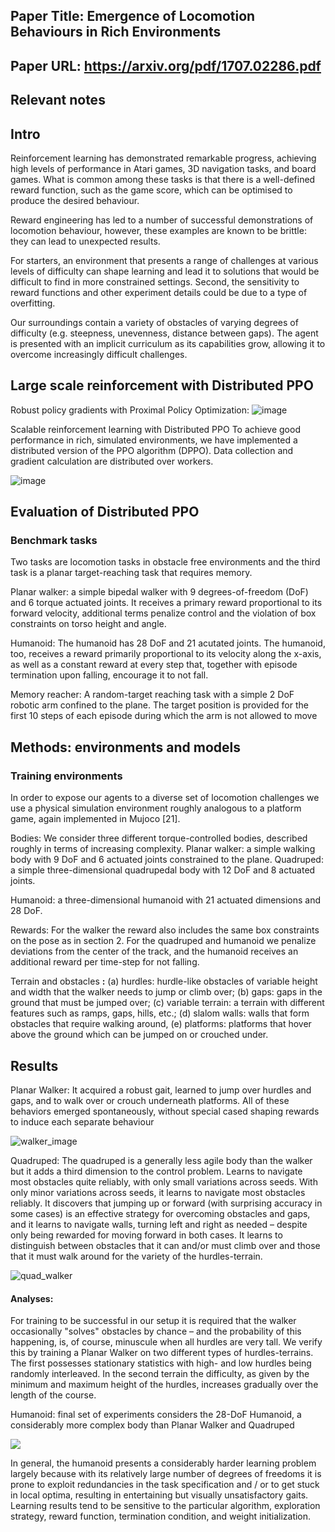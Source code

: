 ## Paper Title: Emergence of Locomotion Behaviours in Rich Environments
## Paper URL: https://arxiv.org/pdf/1707.02286.pdf

## Relevant notes

## Intro

Reinforcement learning has demonstrated remarkable progress, achieving high levels of performance in Atari games, 3D navigation tasks, 
and board games. What is common among these tasks is that there is a well-defined reward function, such as the game score, which can be optimised
to produce the desired behaviour.

Reward engineering has led to a number of successful demonstrations of locomotion behaviour, however, these examples are known to be brittle: they 
can lead to unexpected results.

For starters, an environment that presents a range of challenges at various levels of difficulty can shape learning and lead it to solutions that 
would be difficult to find in more constrained settings. Second, the sensitivity to reward functions and other experiment details could be due to a type of overfitting.

Our surroundings contain a variety of obstacles of varying degrees of difficulty (e.g. steepness, unevenness, distance between gaps). 
The agent is presented with an implicit curriculum as its capabilities grow, allowing it to overcome increasingly difficult challenges.

## Large scale reinforcement with Distributed PPO

Robust policy gradients with Proximal Policy Optimization:
 ![image](https://imgur.com/8Z2fI9J.png)

Scalable reinforcement learning with Distributed PPO To achieve good performance in rich, simulated environments, we have implemented a distributed 
version of the PPO algorithm (DPPO). Data collection and gradient calculation are distributed over workers.

![image](https://imgur.com/IZNavoK.png)

## Evaluation of Distributed PPO

### Benchmark tasks

Two tasks are locomotion tasks in obstacle free environments and the third task is a planar target-reaching task that requires memory.

Planar walker: a simple bipedal walker with 9 degrees-of-freedom (DoF) and 6 torque actuated joints. It receives a primary reward proportional to
its forward velocity, additional terms penalize control and the violation of box constraints on torso height and angle.

Humanoid: The humanoid has 28 DoF and 21 acutated joints. The humanoid, too, receives a reward primarily proportional to its velocity along the x-axis,
as well as a constant reward at every step that, together with episode termination upon falling, encourage it to not fall.

Memory reacher: A random-target reaching task with a simple 2 DoF robotic arm confined to the plane. The target position is provided for the first
10 steps of each episode during which the arm is not allowed to move

## Methods: environments and models

### Training environments

In order to expose our agents to a diverse set of locomotion challenges we use a physical simulation environment roughly analogous to a platform game,
again implemented in Mujoco [21].

Bodies: We consider three different torque-controlled bodies, described roughly in terms of increasing complexity. Planar walker: a simple walking 
body with 9 DoF and 6 actuated joints constrained to the plane. Quadruped: a simple three-dimensional quadrupedal body with 12 DoF and 8 actuated joints.

Humanoid: a three-dimensional humanoid with 21 actuated dimensions and 28 DoF.

Rewards: For the walker the reward also includes the same box constraints on the pose as in section 2. For the quadruped and humanoid we penalize 
deviations from the center of the track, and the humanoid receives an additional reward per time-step for not falling.

Terrain and obstacles **:** (a) hurdles: hurdle-like obstacles of variable height and width that the walker needs to jump or climb over; (b) gaps: gaps in 
the ground that must be jumped over; (c) variable terrain: a terrain with different features such as ramps, gaps, hills, etc.; (d) slalom walls: walls that form
obstacles that require walking around, (e) platforms: platforms that hover above the ground which can be jumped on or crouched under.

## Results

Planar Walker: It acquired a robust gait, learned to jump over hurdles and gaps, and to walk over or crouch underneath platforms. All of these behaviors emerged
spontaneously, without special cased shaping rewards to induce each separate behaviour

![walker_image](https://imgur.com/Uu7rsrk.png)

Quadruped: The quadruped is a generally less agile body than the walker but it adds a third dimension to the control problem. Learns to navigate most obstacles 
quite reliably, with only small variations across seeds. With only minor variations across seeds, it learns to navigate most obstacles reliably. It discovers that 
jumping up or forward (with surprising accuracy in some cases) is an effective strategy for overcoming obstacles and gaps, and it learns to navigate walls, turning 
left and right as needed – despite only being rewarded for moving forward in both cases. It learns to distinguish between obstacles that it can and/or must climb over
and those that it must walk around for the variety of the hurdles-terrain.

![quad_walker](https://imgur.com/7H02Ib7.png)

#### Analyses:

For training to be successful in our setup it is required that the walker occasionally &quot;solves&quot; obstacles by chance – and the probability of this happening,
is, of course, minuscule when all hurdles are very tall. We verify this by training a Planar Walker on two different types of hurdles-terrains. The first possesses 
stationary statistics with high- and low hurdles being randomly interleaved. In the second terrain the difficulty, as given by the minimum and maximum height of the 
hurdles, increases gradually over the length of the course.

Humanoid: final set of experiments considers the 28-DoF Humanoid, a considerably more complex body than Planar Walker and Quadruped

![](https://imgur.com/j1Sy0NH.png)

In general, the humanoid presents a considerably harder learning problem largely because with its relatively large number of degrees of freedoms it is prone 
to exploit redundancies in the task specification and / or to get stuck in local optima, resulting in entertaining but visually unsatisfactory gaits. Learning
results tend to be sensitive to the particular algorithm, exploration strategy, reward function, termination condition, and weight initialization.
